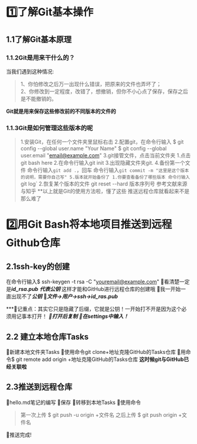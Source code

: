 # 1️⃣了解Git基本操作
## 1.1了解Git基本原理
### 1.1.2Git是用来干什么的？
当我们遇到这种情况:
>1、你怕修改之后万一出现什么错误，把原来的文件也弄坏了；  
  2、你修改到一定程度，改错了，想撤销，但你不小心点了保存，保存之后是不能撤销的。

**Git就是用来保存这些修改前的不同版本的文件的**
### 1.1.3Git是如何管理这些版本的呢
>1.安装Git，在任何一个文件夹里鼠标右击
>2.配置git，在命令行输入
   $ git config --global user.name "Your Name"
   $ git config --global user.email "email@example.com"
   3.git接管文件，点击当前文件夹
                           1.点击git bash here
                           2.在命令行输入git init
                           3.出现隐藏文件夹git.
    4.备份第一个文件 
      命令行输入`git add .`，回车
      命令行输入`git commit -m "这里是这个版本的说明，需要你自己写"
    5.版本就开始备份了
               1.你要查看备份了哪些版本
               命令行输入`git log`
               2.恢复某个版本的文件
                git reset --hard 版本序列号
                参考文献来源与知乎
**以上就是Git的使用方法啦，懂了这些 推送远程仓库就看起来不是那么难了

# 2️⃣用Git Bash将本地项目推送到远程Github仓库

## 2.1ssh-key的创建
在命令行输入$ ssh-keygen -t rsa -C "youremail@example.com"
🍞看清楚一定是***id_rsa.pub*** ***代表公钥*** 这样才能和GitHub进行远程仓库的创建哦
🍞我一开始一直出现不了***公钥***
🍞***文件->用户->ssh->id_ras.pub***

***🐳记重点：其实它只是隐藏了后缀，它就是公钥！一开始打不开是因为这个必须用记事本打开！
***🍞打开后复制***
***🍞在settings中输入！***

## 2.2 建立本地仓库Tasks
🍞新建本地文件夹Tasks
🍞使用命令git clone+地址克隆GitHub的Tasks仓库
🍞用命令$ git remote add origin +地址克隆GitHub的Tasks仓库
**这时候git与GitHub已经关联啦**

## 2.3推送到远程仓库
🍞hello.md笔记的编写
🍞保存
🍞转移到本地Tasks
🍞使用命令
>第一次上传
$ git push -u origin +文件名
之后上传
$ git push origin +文件名

🍞推送完成!

















